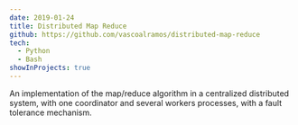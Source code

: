 ```yaml
---
date: 2019-01-24
title: Distributed Map Reduce
github: https://github.com/vascoalramos/distributed-map-reduce
tech:
  - Python
  - Bash
showInProjects: true
---
```


An implementation of the map/reduce algorithm in a centralized distributed system, with one coordinator and several workers processes, with a fault tolerance mechanism.
